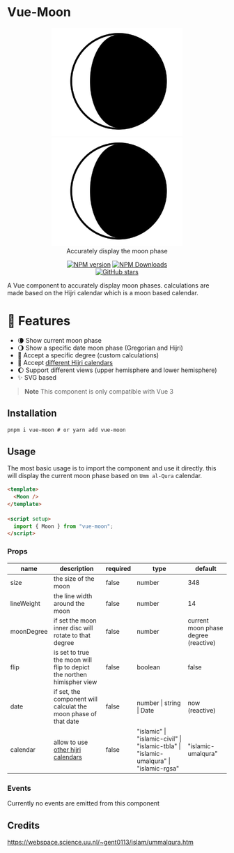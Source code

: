 # Vue-Moon

<p align="center">
<a href="https://github.com/gimyboya/vue-moon#gh-light-mode-only">
  <img src="https://raw.githubusercontent.com/gimyboya/vue-moon/master/public/Screenshot.png#gh-light-mode-only" alt="Vue-Moon - Accurately display the moon phase" width="300">
</a>
<a href="https://github.com/vueuse/vueuse#gh-dark-mode-only">
  <img src="https://raw.githubusercontent.com/gimyboya/vue-moon/master/public/Screenshot.png#gh-dark-mode-only" alt="Vue-Moon - Accurately display the moon phase" width="300">
</a>
<br>
Accurately display the moon phase
</p>

<p align="center">
<a href="https://www.npmjs.com/package/vue-moon" target="__blank"><img src="https://img.shields.io/npm/v/vue-moon?color=a1b858&label=" alt="NPM version"></a>
<a href="https://www.npmjs.com/package/vue-moon" target="__blank"><img alt="NPM Downloads" src="https://img.shields.io/npm/dm/vue-moon?color=50a36f&label="></a>

<br>
<a href="https://github.com/gimyboya/vue-moon" target="__blank"><img alt="GitHub stars" src="https://img.shields.io/github/stars/gimyboya/vue-moon?style=social"></a>
</p>

A Vue component to accurately display moon phases. calculations are made based on the Hijri calendar which is a moon based calendar.

# 🚀 Features

- 🌘 Show current moon phase
- 🌖 Show a specific date moon phase (Gregorian and Hijri)
- 📐 Accept a specific degree (custom calculations)
- 📅 Accept [different Hijri calendars](https://cldr.unicode.org/development/development-process/design-proposals/islamic-calendar-types)
- 🌔 Support different views (upper hemisphere and lower hemisphere)
- ✨ SVG based

> **Note**
> This component is only compatible with Vue 3

## Installation

```
pnpm i vue-moon # or yarn add vue-moon
```

## Usage

The most basic usage is to import the component and use it directly. this will display the current moon phase based on `Umm al-Qura` calendar.

```html
<template>
  <Moon />
</template>

<script setup>
  import { Moon } from "vue-moon";
</script>
```

### Props

| name       | description                                                                                                                            | required | type                                                                                   | default                              |
| ---------- | -------------------------------------------------------------------------------------------------------------------------------------- | -------- | -------------------------------------------------------------------------------------- | ------------------------------------ |
| size       | the size of the moon                                                                                                                   | false    | number                                                                                 | 348                                  |
| lineWeight | the line width around the moon                                                                                                         | false    | number                                                                                 | 14                                   |
| moonDegree | if set the moon inner disc will rotate to that degree                                                                                  | false    | number                                                                                 | current moon phase degree (reactive) |
| flip       | is set to true the moon will flip to depict the northen himispher view                                                                 | false    | boolean                                                                                | false                                |
| date       | if set, the component will calculat the moon phase of that date                                                                        | false    | number \| string \| Date                                                               | now (reactive)                       |
| calendar   | allow to use [other hijri calendars](https://cldr.unicode.org/development/development-process/design-proposals/islamic-calendar-types) | false    | "islamic" \| "islamic-civil" \| "islamic-tbla" \| "islamic-umalqura" \| "islamic-rgsa" | "islamic-umalqura"                   |

### Events

Currently no events are emitted from this component

## Credits

https://webspace.science.uu.nl/~gent0113/islam/ummalqura.htm
